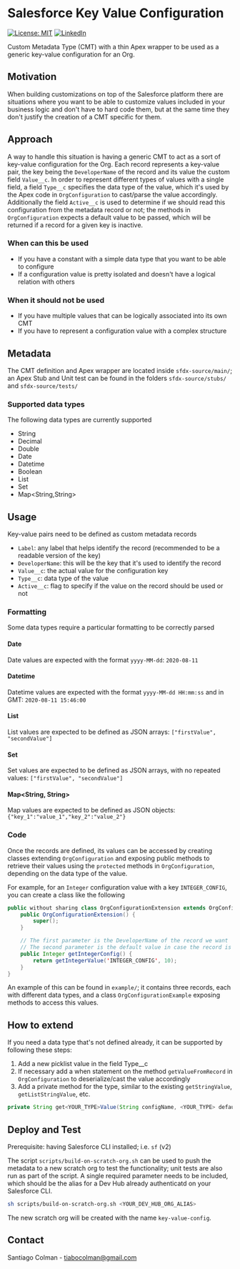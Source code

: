 # Salesforce Key Value Configuration

[![License: MIT](https://img.shields.io/badge/License-MIT-yellow.svg)](https://opensource.org/licenses/MIT)
[![LinkedIn](https://img.shields.io/badge/-LinkedIn-black.svg?style=flat-square&logo=linkedin&colorB=555)](https://linkedin.com/in/santiago-colman-ab51474b/)

Custom Metadata Type (CMT) with a thin Apex wrapper to be used as a generic key-value configuration for an Org.

## Motivation

When building customizations on top of the Salesforce platform there are situations where you want to be able to customize values included in your business logic and don't have to hard code them, but at the same time they don't justify the creation of a CMT specific for them.

## Approach

A way to handle this situation is having a generic CMT to act as a sort of key-value configuration for the Org. Each record represents a key-value pair, the key being the `DeveloperName` of the record and its value the custom field `Value__c`. 
In order to represent different types of values with a single field, a field `Type__c` specifies the data type of the value, which it's used by the Apex code in `OrgConfiguration` to cast/parse the value accordingly.
Additionally the field `Active__c` is used to determine if we should read this configuration from the metadata record or not; the methods in `OrgConfiguration` expects a default value to be passed, which will be returned if a record for a given key is inactive.

### When can this be used

* If you have a constant with a simple data type that you want to be able to configure
* If a configuration value is pretty isolated and doesn't have a logical relation with others

### When it should not be used

* If you have multiple values that can be logically associated into its own CMT
* If you have to represent a configuration value with a complex structure

## Metadata

The CMT definition and Apex wrapper are located inside `sfdx-source/main/`; an Apex Stub and Unit test can be found in the folders `sfdx-source/stubs/` and `sfdx-source/tests/` 

### Supported data types

The following data types are currently supported

* String
* Decimal
* Double
* Date
* Datetime
* Boolean
* List<String>
* Set<String>
* Map<String,String>

## Usage

Key-value pairs need to be defined as custom metadata records

* `Label`: any label that helps identify the record (recommended to be a readable version of the key)
* `DeveloperName`: this will be the key that it's used to identify the record
* `Value__c`: the actual value for the configuration key
* `Type__c`: data type of the value
* `Active__c`: flag to specify if the value on the record should be used or not

### Formatting

Some data types require a particular formatting to be correctly parsed

#### Date

Date values are expected with the format `yyyy-MM-dd`: `2020-08-11`

#### Datetime

Datetime values are expected with the format `yyyy-MM-dd HH:mm:ss` and in GMT: `2020-08-11 15:46:00`

#### List<String>

List values are expected to be defined as JSON arrays: `["firstValue", "secondValue"]`

#### Set<String>

Set values are expected to be defined as JSON arrays, with no repeated values: `["firstValue", "secondValue"]`

#### Map<String, String>

Map values are expected to be defined as JSON objects: `{"key_1":"value_1","key_2":"value_2"}`

### Code

Once the records are defined, its values can be accessed by creating classes extending `OrgConfiguration` and exposing public methods to retrieve their values using the `protected` methods in `OrgConfiguration`, depending on the data type of the value.

For example, for an `Integer` configuration value with a key `INTEGER_CONFIG`, you can create a class like the following

```java
public without sharing class OrgConfigurationExtension extends OrgConfiguration {
    public OrgConfigurationExtension() {
        super();
    }

    // The first parameter is the DeveloperName of the record we want
    // The second parameter is the default value in case the record is inactive
    public Integer getIntegerConfig() {
        return getIntegerValue('INTEGER_CONFIG', 10);
    }
}
```

An example of this can be found in `example/`; it contains three records, each with different data types, and a class `OrgConfigurationExample` exposing methods to access this values.

## How to extend 

If you need a data type that's not defined already, it can be supported by following these steps:

1. Add a new picklist value in the field Type__c
1. If necessary add a when statement on the method `getValueFromRecord` in `OrgConfiguration` to deserialize/cast the value accordingly
1. Add a private method for the type, similar to the existing `getStringValue`, `getListStringValue`, etc.
```java
private String get<YOUR_TYPE>Value(String configName, <YOUR_TYPE> defaultValue)
```

## Deploy and Test

Prerequisite: having Salesforce CLI installed; i.e. `sf` (v2)

The script `scripts/build-on-scratch-org.sh` can be used to push the metadata to a new scratch org to test the functionality; unit tests are also run as part of the script. A single required parameter needs to be included, which should be the alias for a Dev Hub already authenticatd on your Salesforce CLI.

```bash
sh scripts/build-on-scratch-org.sh <YOUR_DEV_HUB_ORG_ALIAS>
```

The new scratch org will be created with the name `key-value-config`.

## Contact

Santiago Colman - tiabocolman@gmail.com
